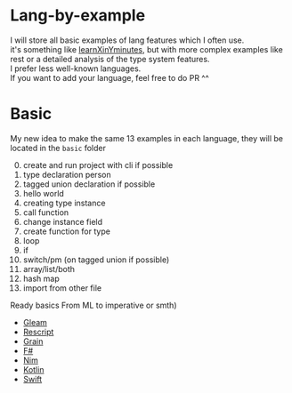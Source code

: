 # Lang-by-example
I will store all basic examples of lang features which I often use.  
it's something like [learnXinYminutes](https://learnxinyminutes.com/), but with more complex examples like rest or a detailed analysis of the type system features.  
I prefer less well-known languages.   
If you want to add your language, feel free to do PR ^^


# Basic
My new idea to make the same 13 examples in each language, they will be located in the `basic` folder  

0) create and run project with cli if possible
1) type declaration person
2) tagged union declaration if possible
3) hello world
4) creating type instance
5) call function
6) change instance field
7) create function for type
8) loop
9) if
10) switch/pm (on tagged union if possible)
11) array/list/both
12) hash map
13) import from other file


Ready basics
From ML to imperative or smth)
* [Gleam](https://github.com/gavr123456789/Lang-by-example/blob/master/Gleam/basic/src/basic.gleam)
* [Rescript](https://github.com/gavr123456789/Lang-by-example/blob/master/Rescript/basic/src/Basic.res)
* [Grain](https://github.com/gavr123456789/Lang-by-example/blob/master/Grain/basic.gr)
* [F#](https://github.com/gavr123456789/Lang-by-example/blob/master/F%23/basic/Basic.fsx)
* [Nim](https://github.com/gavr123456789/Lang-by-example/blob/master/Nim/basic.nim)
* [Kotlin](https://github.com/gavr123456789/Lang-by-example/blob/master/Kotlin/basic/src/main/kotlin/Main.kt)
* [Swift](https://github.com/gavr123456789/Lang-by-example/blob/master/Swift/basic/Sources/basic/main.swift)
